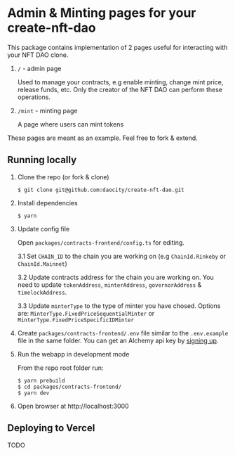 # Admin & Minting pages for your create-nft-dao

This package contains implementation of 2 pages useful for interacting with your NFT DAO clone.

1. `/` - admin page

   Used to manage your contracts, e.g enable minting, change mint price, release funds, etc. Only the creator of the NFT DAO can perform these operations.

2. `/mint` - minting page

   A page where users can mint tokens

These pages are meant as an example. Feel free to fork & extend.

## Running locally

1. Clone the repo (or fork & clone)

   `$ git clone git@github.com:daocity/create-nft-dao.git`

2. Install dependencies

   `$ yarn`

3. Update config file

   Open `packages/contracts-frontend/config.ts` for editing.

   3.1 Set `CHAIN_ID` to the chain you are working on (e.g `ChainId.Rinkeby` or `ChainId.Mainnet`)

   3.2 Update contracts address for the chain you are working on. You need to update `tokenAddress`, `minterAddress`, `governorAddress` & `timelockAddress`.

   3.3 Update `minterType` to the type of minter you have chosed. Options are: `MinterType.FixedPriceSequentialMinter` or `MinterType.FixedPriceSpecificIDMinter`

4. Create `packages/contracts-frontend/.env` file similar to the `.env.example` file in the same folder. You can get an Alchemy api key by [signing up](https://www.alchemy.com/).

5. Run the webapp in development mode

   From the repo root folder run:

   ```
   $ yarn prebuild
   $ cd packages/contracts-frontend/
   $ yarn dev
   ```

6. Open browser at http://localhost:3000

## Deploying to Vercel

TODO
